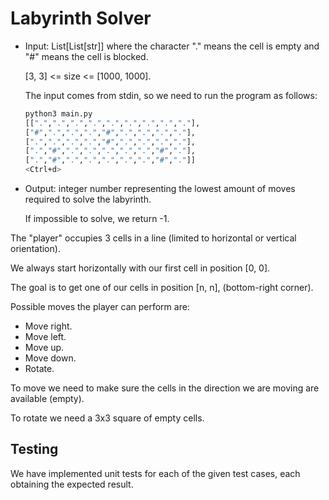 # Labyrinth Solver

* Input: List[List[str]] where the character "." means the cell is empty and "#" means the cell is blocked.
  
  [3, 3] <= size <= [1000, 1000].

  The input comes from stdin, so we need to run the program as follows:
  
  ```bash
  python3 main.py
  [[".",".",".",".",".",".",".",".","."],
  ["#",".",".",".","#",".",".",".","."],
  [".",".",".",".","#",".",".",".","."],
  [".","#",".",".",".",".",".","#","."],
  [".","#",".",".",".",".",".","#","."]]
  <Ctrl+d>
  ```

* Output: integer number representing the lowest amount of moves required to solve the labyrinth.
  
  If impossible to solve, we return -1.

The "player" occupies 3 cells in a line (limited to horizontal or vertical orientation).

We always start horizontally with our first cell in position [0, 0].

The goal is to get one of our cells in position [n, n], (bottom-right corner).

Possible moves the player can perform are:

* Move right.
* Move left.
* Move up.
* Move down.
* Rotate.

To move we need to make sure the cells in the direction we are moving are available (empty).

To rotate we need a 3x3 square of empty cells.

## Testing

We have implemented unit tests for each of the given test cases, each obtaining the expected result.
